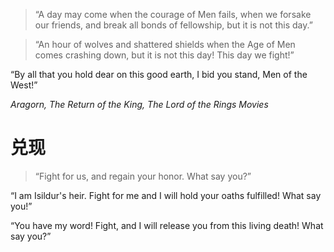 >“A day may come when the courage of Men fails, when we forsake our friends, and break all bonds of fellowship, but it is not this day.”

>“An hour of wolves and shattered shields when the Age of Men comes crashing down, but it is not this day! This day we fight!”
>
“By all that you hold dear on this good earth, I bid you stand, Men of the West!”
>
<cite>Aragorn, The Return of the King, The Lord of the Rings Movies</cite>

# 兑现
>“Fight for us, and regain your honor. What say you?”
>
“I am Isildur's heir. Fight for me and I will hold your oaths fulfilled! What say you!”
>
“You have my word! Fight, and I will release you from this living death! What say you?”

